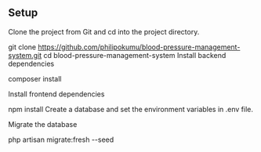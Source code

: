 ## Setup

Clone the project from Git and cd into the project directory.

git clone https://github.com/philipokumu/blood-pressure-management-system.git
cd blood-pressure-management-system
Install backend dependencies

composer install
<p>Install frontend dependencies</p>

npm install
Create a database and set the environment variables in .env file.

Migrate the database

php artisan migrate:fresh --seed
